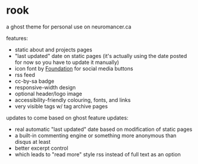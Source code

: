 rook
====

a ghost theme for personal use on neuromancer.ca

features:

- static about and projects pages
- "last updated" date on static pages (it's actually using the date posted for now so you have to update it manually)
- icon font by [Foundation](http://zurb.com/playground/foundation-icons) for social media buttons
- rss feed
- cc-by-sa badge
- responsive-width design
- optional header/logo image
- accessibility-friendly colouring, fonts, and links
- very visible tags w/ tag archive pages

updates to come based on ghost feature updates:

- real automatic "last updated" date based on modification of static pages
- a built-in commenting engine or something more anonymous than disqus at least
- better excerpt control
- which leads to "read more" style rss instead of full text as an option
